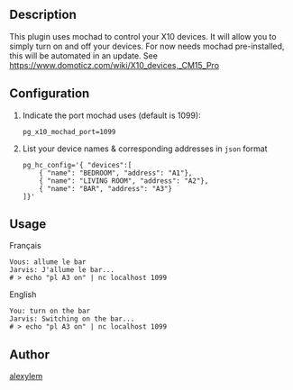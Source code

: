 <!---
IMPORTANT
=========
This README.md is displayed in the WebStore as well as within Jarvis app
Please do not change the structure of this file
Fill-in Description, Usage & Author sections
Make sure to rename the [en] folder into the language code your plugin is written in (ex: fr, es, de, it...)
For multi-language plugin:
- clone the language directory and translate commands/functions.sh
- optionally write the Description / Usage sections in several languages
-->
## Description
This plugin uses mochad to control your X10 devices.
It will allow you to simply turn on and off your devices.
For now needs mochad pre-installed, this will be automated in an update.
See https://www.domoticz.com/wiki/X10_devices,_CM15_Pro

## Configuration

1. Indicate the port mochad uses (default is 1099):
   
   ```
   pg_x10_mochad_port=1099
   ```
   
2. List your device names & corresponding addresses in `json` format
   
   ```
   pg_hc_config='{ "devices":[
       { "name": "BEDROOM", "address": "A1"},
       { "name": "LIVING ROOM", "address": "A2"},
       { "name": "BAR", "address": "A3"}
   ]}'
   ```

## Usage
    
   Français
    
   ```
   Vous: allume le bar
   Jarvis: J'allume le bar...
   # > echo "pl A3 on" | nc localhost 1099
   ```
    
   English
    
   ```
   You: turn on the bar
   Jarvis: Switching on the bar...
   # > echo "pl A3 on" | nc localhost 1099
   ```

## Author
[alexylem](https://github.com/alexylem)
